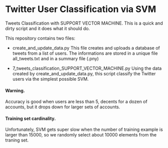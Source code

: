 # Twitter User Classification via SVM
Tweets Classification with SUPPORT VECTOR MACHINE. This is a quick and dirty script and it does what it should do.

This repository contains two files:
  - create_and_update_data.py 
    This file creates and uploads a database of tweets from a list of users. 
    The informations are stored in a unique file all_tweets.txt and in a summary file (.pny)
    
  - 7_tweets_classification_SUPPORT_VECTOR_MACHINE.py
    Using the data created by create_and_update_data.py, this script classify the Twitter users via the simplest possible SVM.
    
#### Warning.
Accuracy is good when users are less than 5, decents for a dozen of accounts, but it drops down for larger sets of accounts. 

#### Training set cardinality.
Unfortunately, SVM gets super slow when the number of training example is larger than 15000, so we randomly select about 10000 elements from the traning set.
